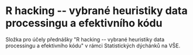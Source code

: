 # R hacking -- vybrané heuristiky data processingu a efektivního kódu

Složka pro účely přednášky "R hacking -- vybrané heuristiky data processingu a efektivního kódu" v rámci Statistických dýchánků na VŠE.
